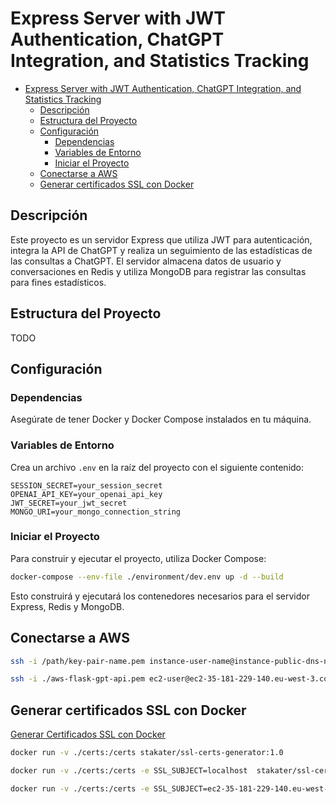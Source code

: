 
# Express Server with JWT Authentication, ChatGPT Integration, and Statistics Tracking

- [Express Server with JWT Authentication, ChatGPT Integration, and Statistics Tracking](#express-server-with-jwt-authentication-chatgpt-integration-and-statistics-tracking)
  - [Descripción](#descripción)
  - [Estructura del Proyecto](#estructura-del-proyecto)
  - [Configuración](#configuración)
    - [Dependencias](#dependencias)
    - [Variables de Entorno](#variables-de-entorno)
    - [Iniciar el Proyecto](#iniciar-el-proyecto)
  - [Conectarse a AWS](#conectarse-a-aws)
  - [Generar certificados SSL con Docker](#generar-certificados-ssl-con-docker)

## Descripción

Este proyecto es un servidor Express que utiliza JWT para autenticación, integra la API de ChatGPT y realiza un seguimiento de las estadísticas de las consultas a ChatGPT. El servidor almacena datos de usuario y conversaciones en Redis y utiliza MongoDB para registrar las consultas para fines estadísticos.

## Estructura del Proyecto

TODO 
## Configuración

### Dependencias

Asegúrate de tener Docker y Docker Compose instalados en tu máquina.

### Variables de Entorno

Crea un archivo `.env` en la raíz del proyecto con el siguiente contenido:

```plaintext
SESSION_SECRET=your_session_secret
OPENAI_API_KEY=your_openai_api_key
JWT_SECRET=your_jwt_secret
MONGO_URI=your_mongo_connection_string
```

### Iniciar el Proyecto

Para construir y ejecutar el proyecto, utiliza Docker Compose:

```sh
docker-compose --env-file ./environment/dev.env up -d --build
```

Esto construirá y ejecutará los contenedores necesarios para el servidor Express, Redis y MongoDB.

## Conectarse a AWS

```bash
ssh -i /path/key-pair-name.pem instance-user-name@instance-public-dns-name
```

```bash
ssh -i ./aws-flask-gpt-api.pem ec2-user@ec2-35-181-229-140.eu-west-3.compute.amazonaws.com
```

## Generar certificados SSL con Docker

[Generar Certificados SSL con Docker](https://github.com/stakater/dockerfile-ssl-certs-generator)

```bash
docker run -v ./certs:/certs stakater/ssl-certs-generator:1.0

docker run -v ./certs:/certs -e SSL_SUBJECT=localhost  stakater/ssl-certs-generator:1.0

docker run -v ./certs:/certs -e SSL_SUBJECT=ec2-35-181-229-140.eu-west-3.compute.amazonaws.com  stakater/ssl-certs-generator:1.0

```